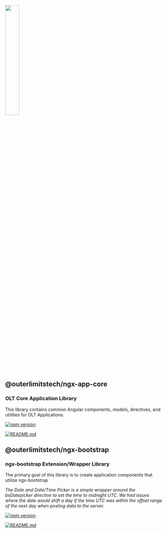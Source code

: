 <img src="https://user-images.githubusercontent.com/1365728/127748628-47575d74-a2fb-4539-a31e-74d8b435fc21.png" width="30%" >

## @outerlimitstech/ngx-app-core
### OLT Core Application Library

This library contains common Angular components, models, directives, and utilities for OLT Applications.

[![npm version](https://img.shields.io/npm/v/@outerlimitstech/ngx-app-core/latest.svg)](https://www.npmjs.com/package/@outerlimitstech/ngx-app-core)

[![README.md](https://img.shields.io/badge/README.md-yes-brightgreen)](./projects/olt-core)


## @outerlimitstech/ngx-bootstrap 
### ngx-bootstrap Extension/Wrapper Library

The primary goal of this library is to create application components that utilize ngx-bootstrap 

_The Date and Date/Time Picker is a simple wrapper around the bsDatepicker directive to set the time to midnight UTC.  We had issues where the date would shift a day if the time UTC was within the offset range of the next day when posting data to the server._

[![npm version](https://img.shields.io/npm/v/@outerlimitstech/ngx-bootstrap/latest.svg)](https://www.npmjs.com/package/@outerlimitstech/ngx-bootstrap)

[![README.md](https://img.shields.io/badge/README.md-yes-brightgreen)](./projects/olt-ngx-bootstrap)

